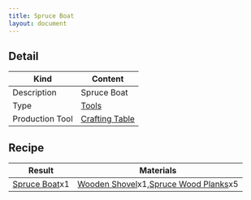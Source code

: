 ```yaml
---
title: Spruce Boat
layout: document
---
```

## Detail

|Kind|Content|
|---|---|
|Description|Spruce Boat|
|Type|[Tools](Tools)|
|Production Tool|[Crafting Table](Crafting_Table)|

## Recipe

|Result|Materials|
|---|---|
|[Spruce Boat](Spruce_Boat)x1|[Wooden Shovel](Wooden_Shovel)x1,[Spruce Wood Planks](Spruce_Wood_Planks)x5|
